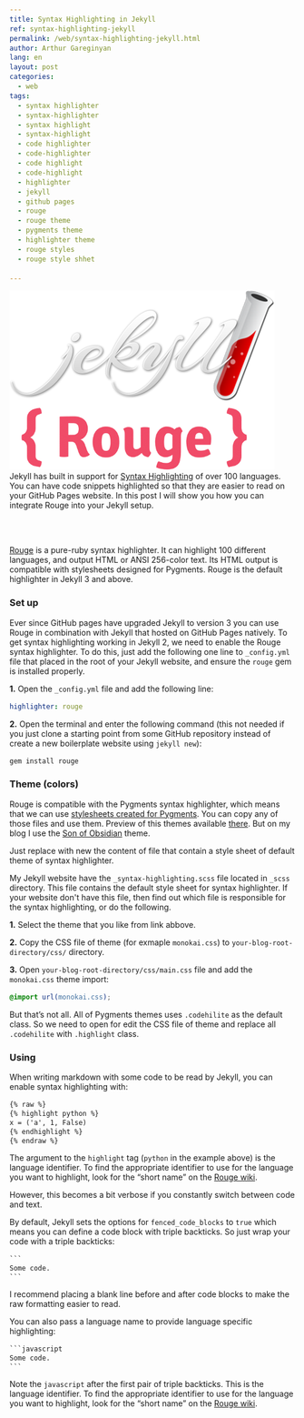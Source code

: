 ```yaml
---
title: Syntax Highlighting in Jekyll
ref: syntax-highlighting-jekyll
permalink: /web/syntax-highlighting-jekyll.html
author: Arthur Gareginyan
lang: en
layout: post
categories:
  - web
tags:
  - syntax highlighter
  - syntax-highlighter
  - syntax highlight
  - syntax-highlight
  - code highlighter
  - code-highlighter
  - code highlight
  - code-highlight
  - highlighter
  - jekyll
  - github pages
  - rouge
  - rouge theme
  - pygments theme
  - highlighter theme
  - rouge styles
  - rouge style shhet

---
```


![thumb](/images/thumbnail/jekyll-rouge.png)
Jekyll has built in support for [Syntax Highlighting](https://en.wikipedia.org/wiki/Syntax_highlighting) of over 100 languages. You can have code snippets highlighted so that they are easier to read on your GitHub Pages website. In this post I will show you how you can integrate Rouge into your Jekyll setup.

<br>
<br>

[Rouge](http://rouge.jneen.net/) is a pure-ruby syntax highlighter. It can highlight 100 different languages, and output HTML or ANSI 256-color text. Its HTML output is compatible with stylesheets designed for Pygments. Rouge is the default highlighter in Jekyll 3 and above.


### Set up

Ever since GitHub pages have upgraded Jekyll to version 3 you can use Rouge in combination with Jekyll that hosted on GitHub Pages natively. To get syntax highlighting working in Jekyll 2, we need to enable the Rouge syntax highlighter. To do this, just add the following one line to `_config.yml` file that placed in the root of your Jekyll website, and ensure the `rouge` gem is installed properly.

**1.** Open the `_config.yml` file and add the following line:

```yaml
highlighter: rouge
```

**2.** Open the terminal and enter the following command (this not needed if you just clone a starting point from some GitHub repository instead of create a new boilerplate website using `jekyll new`):

```sh
gem install rouge
```


### Theme (colors)

Rouge is compatible with the Pygments syntax highlighter, which means that we can use [stylesheets created for Pygments](https://github.com/richleland/pygments-css). You can copy any of those files and use them. Preview of this themes available [there](http://richleland.github.io/pygments-css/). But on my blog I use the [Son of Obsidian](https://github.com/vgaidarji/vgaidarji.github.io/blob/master/css/theme-son-of-obsidian.css) theme.

Just replace with new the content of file that contain a style sheet of default theme of syntax highlighter.

My Jekyll website have the `_syntax-highlighting.scss` file located in `_scss` directory. This file contains the default style sheet for syntax highlighter. If your website don't have this file, then find out which file is responsible for the syntax highlighting, or do the following.

**1.** Select the theme that you like from link abbove.

**2.** Copy the CSS file of theme (for exmaple `monokai.css`) to `your-blog-root-directory/css/` directory.

**3.** Open `your-blog-root-directory/css/main.css` file and add the `monokai.css` theme import:

```css
@import url(monokai.css);
```

But that’s not all. All of Pygments themes uses `.codehilite` as the default class. So we need to open for edit the CSS file of theme and replace all `.codehilite` with `.highlight` class.


### Using

When writing markdown with some code to be read by Jekyll, you can enable syntax highlighting with:

```
{% raw %}
{% highlight python %}
x = ('a', 1, False)
{% endhighlight %}
{% endraw %}
```

The argument to the `highlight` tag (`python` in the example above) is the language identifier. To find the appropriate identifier to use for the language you want to highlight, look for the “short name” on the [Rouge wiki](https://github.com/jayferd/rouge/wiki/List-of-supported-languages-and-lexers).

However, this becomes a bit verbose if you constantly switch between code and text.

By default, Jekyll sets the options for `fenced_code_blocks` to `true` which means you can define a code block with triple backticks. So just wrap your code with a triple backticks:

	```
	Some code.
	```

I recommend placing a blank line before and after code blocks to make the raw formatting easier to read.

You can also pass a language name to provide language specific highlighting:

	`​``javascript
	Some code.
	`​``

Note the `javascript` after the first pair of triple backticks. This is the language identifier. To find the appropriate identifier to use for the language you want to highlight, look for the “short name” on the [Rouge wiki](https://github.com/jayferd/rouge/wiki/List-of-supported-languages-and-lexers).

